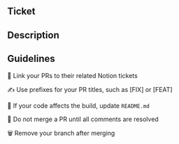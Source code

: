 ## Ticket

## Description

## Guidelines

🔗 Link your PRs to their related Notion tickets

✍️ Use prefixes for your PR titles, such as [FIX] or [FEAT]

📃 If your code affects the build, update `README.md`

🚫 Do not merge a PR until all comments are resolved

🗑 Remove your branch after merging
